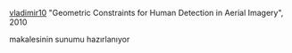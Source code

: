 [vladimir10](www.eecs.ucf.edu/~bsolmaz/Reilly_ECCV_2010_Geometric.pdf) "Geometric Constraints for Human Detection in Aerial Imagery",
              2010

makalesinin sunumu hazırlanıyor
